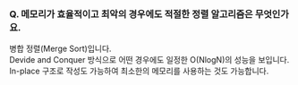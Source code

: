 ### Q. 메모리가 효율적이고 최악의 경우에도 적절한 정렬 알고리즘은 무엇인가요.  
병합 정렬(Merge Sort)입니다.  
Devide and Conquer 방식으로 어떤 경우에도 일정한 O(NlogN)의 성능을 보입니다.  
In-place 구조로 작성도 가능하여 최소한의 메모리를 사용하는 것도 가능합니다.  